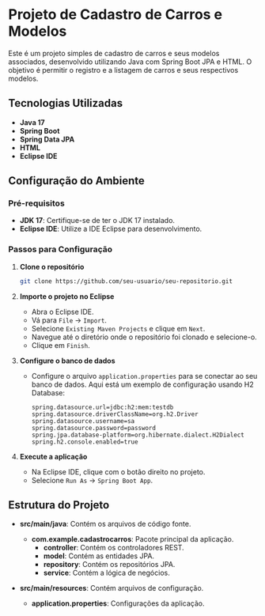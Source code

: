 
# Projeto de Cadastro de Carros e Modelos

Este é um projeto simples de cadastro de carros e seus modelos associados, desenvolvido utilizando Java com Spring Boot JPA e HTML. O objetivo é permitir o registro e a listagem de carros e seus respectivos modelos.

## Tecnologias Utilizadas

- **Java 17**
- **Spring Boot**
- **Spring Data JPA**
- **HTML**
- **Eclipse IDE**

## Configuração do Ambiente

### Pré-requisitos

- **JDK 17**: Certifique-se de ter o JDK 17 instalado.
- **Eclipse IDE**: Utilize a IDE Eclipse para desenvolvimento.

### Passos para Configuração

1. **Clone o repositório**
   ```bash
   git clone https://github.com/seu-usuario/seu-repositorio.git
   ```

2. **Importe o projeto no Eclipse**
   - Abra o Eclipse IDE.
   - Vá para `File` -> `Import`.
   - Selecione `Existing Maven Projects` e clique em `Next`.
   - Navegue até o diretório onde o repositório foi clonado e selecione-o.
   - Clique em `Finish`.

3. **Configure o banco de dados**
   - Configure o arquivo `application.properties` para se conectar ao seu banco de dados. Aqui está um exemplo de configuração usando H2 Database:
     ```properties
     spring.datasource.url=jdbc:h2:mem:testdb
     spring.datasource.driverClassName=org.h2.Driver
     spring.datasource.username=sa
     spring.datasource.password=password
     spring.jpa.database-platform=org.hibernate.dialect.H2Dialect
     spring.h2.console.enabled=true
     ```

4. **Execute a aplicação**
   - Na Eclipse IDE, clique com o botão direito no projeto.
   - Selecione `Run As` -> `Spring Boot App`.

## Estrutura do Projeto

- **src/main/java**: Contém os arquivos de código fonte.
  - **com.example.cadastrocarros**: Pacote principal da aplicação.
    - **controller**: Contém os controladores REST.
    - **model**: Contém as entidades JPA.
    - **repository**: Contém os repositórios JPA.
    - **service**: Contém a lógica de negócios.

- **src/main/resources**: Contém arquivos de configuração.
  - **application.properties**: Configurações da aplicação.

